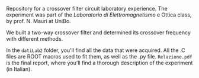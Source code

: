 Repository for a crossover filter circuit laboratory experience.
The experiment was part of the _Laboratorio di Elettromagnetismo_ e Ottica class, by prof. N. Mauri at UniBo.

We built a two-way crossover filter and determined its crossover frequency with different methods.

In the `datiLab2` folder, you'll find all the data that were acquired. All the .C files are ROOT macros used to fit them, as well as the .py file. `Relazione.pdf` is the final report, where you'll find a thorough description of the experiment (in Italian).
